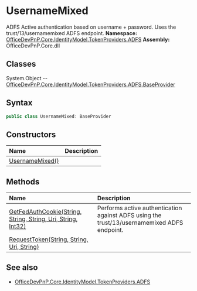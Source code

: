 # UsernameMixed
ADFS Active authentication based on username + password. Uses the trust/13/usernamemixed ADFS endpoint.
**Namespace:** [OfficeDevPnP.Core.IdentityModel.TokenProviders.ADFS](OfficeDevPnP.Core.IdentityModel.TokenProviders.ADFS.md)
**Assembly:** OfficeDevPnP.Core.dll
## Classes
System.Object
-- [OfficeDevPnP.Core.IdentityModel.TokenProviders.ADFS.BaseProvider](OfficeDevPnP.Core.IdentityModel.TokenProviders.ADFS.BaseProvider.md)
## Syntax
```C#
public class UsernameMixed: BaseProvider
```
## Constructors
|**Name**|**Description**|
|:-----|:-----|
| [UsernameMixed()](UsernameMixedconstructor1details.md) | 
## Methods
|**Name**|**Description**|
|:-----|:-----|
| [GetFedAuthCookie(String, String, String, Uri, String, Int32)](UsernameMixedGetFedAuthCookieStringStringStringUriStringInt32.md) | Performs active authentication against ADFS using the trust/13/usernamemixed ADFS endpoint.
| [RequestToken(String, String, Uri, String)](UsernameMixedRequestTokenStringStringUriString.md) | 
## See also
- [OfficeDevPnP.Core.IdentityModel.TokenProviders.ADFS](OfficeDevPnP.Core.IdentityModel.TokenProviders.ADFS.md)
